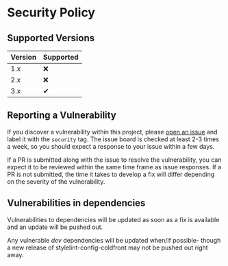 # Security Policy

## Supported Versions

| Version | Supported |
| ------- | --------- |
| 1.x     | :x:       |
| 2.x     | :x:       |
| 3.x     | ✔         |

## Reporting a Vulnerability

If you discover a vulnerability within this project, please [open an issue](https://github.com/coldfrontlabs/stylelint-config-coldfront/issues/new) and label it with the `security` tag. The issue board is checked at least 2-3 times a week, so you should expect a response to your issue within a few days.

If a PR is submitted along with the issue to resolve the vulnerability, you can expect it to be reviewed within the same time frame as issue responses. If a PR is not submitted, the time it takes to develop a fix will differ depending on the severity of the vulnerability.

## Vulnerabilities in dependencies

Vulnerabilities to dependencies will be updated as soon as a fix is available and an update will be pushed out.

Any vulnerable _dev_ dependencies will be updated when/if possible- though a new release of stylelint-config-coldfront may not be pushed out right away.
